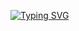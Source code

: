 </h3>

[![Typing SVG](https://readme-typing-svg.herokuapp.com?font=Neuton&size=25&color=30FF40&background=000000&center=true&vCenter=true&width=360&height=60&lines=ARYAN😘CMDS;ARYAN🫠EVENTS)](https://git.io/typing-svg)
